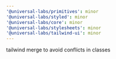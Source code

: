 ```yaml
---
'@universal-labs/primitives': minor
'@universal-labs/styled': minor
'@universal-labs/core': minor
'@universal-labs/stylesheets': minor
'@universal-labs/tailwind-ui': minor
---
```


tailwind merge to avoid conflicts in classes
